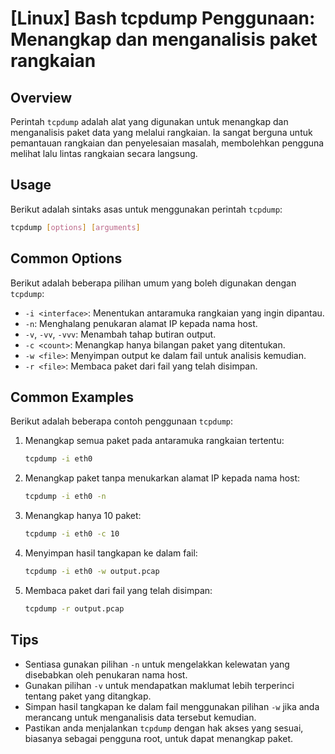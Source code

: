 # [Linux] Bash tcpdump Penggunaan: Menangkap dan menganalisis paket rangkaian

## Overview
Perintah `tcpdump` adalah alat yang digunakan untuk menangkap dan menganalisis paket data yang melalui rangkaian. Ia sangat berguna untuk pemantauan rangkaian dan penyelesaian masalah, membolehkan pengguna melihat lalu lintas rangkaian secara langsung.

## Usage
Berikut adalah sintaks asas untuk menggunakan perintah `tcpdump`:

```bash
tcpdump [options] [arguments]
```

## Common Options
Berikut adalah beberapa pilihan umum yang boleh digunakan dengan `tcpdump`:

- `-i <interface>`: Menentukan antaramuka rangkaian yang ingin dipantau.
- `-n`: Menghalang penukaran alamat IP kepada nama host.
- `-v`, `-vv`, `-vvv`: Menambah tahap butiran output.
- `-c <count>`: Menangkap hanya bilangan paket yang ditentukan.
- `-w <file>`: Menyimpan output ke dalam fail untuk analisis kemudian.
- `-r <file>`: Membaca paket dari fail yang telah disimpan.

## Common Examples
Berikut adalah beberapa contoh penggunaan `tcpdump`:

1. Menangkap semua paket pada antaramuka rangkaian tertentu:
   ```bash
   tcpdump -i eth0
   ```

2. Menangkap paket tanpa menukarkan alamat IP kepada nama host:
   ```bash
   tcpdump -i eth0 -n
   ```

3. Menangkap hanya 10 paket:
   ```bash
   tcpdump -i eth0 -c 10
   ```

4. Menyimpan hasil tangkapan ke dalam fail:
   ```bash
   tcpdump -i eth0 -w output.pcap
   ```

5. Membaca paket dari fail yang telah disimpan:
   ```bash
   tcpdump -r output.pcap
   ```

## Tips
- Sentiasa gunakan pilihan `-n` untuk mengelakkan kelewatan yang disebabkan oleh penukaran nama host.
- Gunakan pilihan `-v` untuk mendapatkan maklumat lebih terperinci tentang paket yang ditangkap.
- Simpan hasil tangkapan ke dalam fail menggunakan pilihan `-w` jika anda merancang untuk menganalisis data tersebut kemudian.
- Pastikan anda menjalankan `tcpdump` dengan hak akses yang sesuai, biasanya sebagai pengguna root, untuk dapat menangkap paket.
